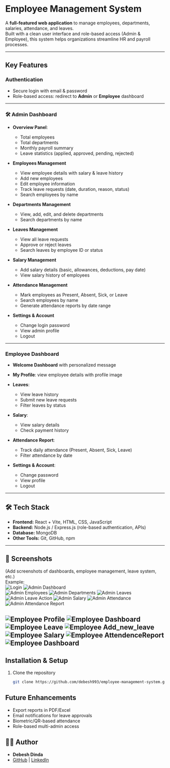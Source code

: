 # Employee Management System

A **full-featured web application** to manage employees, departments, salaries, attendance, and leaves.  
Built with a clean user interface and role-based access (Admin & Employee), this system helps organizations streamline HR and payroll processes.

---

##  Key Features

###  Authentication
- Secure login with email & password  
- Role-based access: redirect to **Admin** or **Employee** dashboard  

---

### 🛠 Admin Dashboard
- **Overview Panel**:  
  - Total employees  
  - Total departments  
  - Monthly payroll summary  
  - Leave statistics (applied, approved, pending, rejected)  

- **Employees Management**  
  - View employee details with salary & leave history  
  - Add new employees  
  - Edit employee information  
  - Track leave requests (date, duration, reason, status)  
  - Search employees by name  

- **Departments Management**  
  - View, add, edit, and delete departments  
  - Search departments by name  

- **Leaves Management**  
  - View all leave requests  
  - Approve or reject leaves  
  - Search leaves by employee ID or status  

- **Salary Management**  
  - Add salary details (basic, allowances, deductions, pay date)  
  - View salary history of employees  

- **Attendance Management**  
  - Mark employees as Present, Absent, Sick, or Leave  
  - Search employees by name  
  - Generate attendance reports by date range  

- **Settings & Account**  
  - Change login password  
  - View admin profile  
  - Logout  

---

###  Employee Dashboard
- **Welcome Dashboard** with personalized message  
- **My Profile**: view employee details with profile image  
- **Leaves**:  
  - View leave history  
  - Submit new leave requests  
  - Filter leaves by status  

- **Salary**:  
  - View salary details  
  - Check payment history  

- **Attendance Report**:  
  - Track daily attendance (Present, Absent, Sick, Leave)  
  - Filter attendance by date  

- **Settings & Account**:  
  - Change password  
  - View profile  
  - Logout  

---

## 🛠 Tech Stack
- **Frontend:** React + Vite, HTML, CSS, JavaScript  
- **Backend:** Node.js / Express.js (role-based authentication, APIs)  
- **Database:** MongoDB   
- **Other Tools:** Git, GitHub, npm  

---

## 📸 Screenshots
(Add screenshots of dashboards, employee management, leave system, etc.)  
Example:  
![Login](./Frontend_react/screenshots_admin/login.png)
![Admin Dashboard](./Frontend_react/screenshots_admin/dashboard.png)  
![Admin Employees](./Frontend_react/screenshots_admin/employees.png)
![Admin Departments](./Frontend_react/screenshots_admin/departments.png)
![Admin Leaves](./Frontend_react/screenshots_admin/leaves.png)
![Admin Leave Action](./Frontend_react/screenshots_admin/leave_action.png)
![Admin Salary](./Frontend_react/screenshots_admin/salary.png)
![Admin Attendance](./Frontend_react/screenshots_admin/attendance.png)
![Admin Attendance Report](./Frontend_react/screenshots_admin/attendance_report.png)



![Employee Profile](./Frontend_react/screenshots/employee_myprofile.png) 
![Employee Dashboard](./Frontend_react/screenshots/employee_dashboard.png)
![Employee Leave](./Frontend_react/screenshots/employee_leave.png)
![Employee Add_new_leave](./Frontend_react/screenshots/employee_addLeave.png)
![Employee Salary](./Frontend_react/screenshots/employee_salary.png)
![Employee AttendenceReport](./Frontend_react/screenshots//employee_attendance.png)
![Employee Dashboard](./Frontend_react/screenshots/employee_settings.png)
---

##  Installation & Setup

1. Clone the repository  
   ```bash
   git clone https://github.com/debesh993/employee-management-system.git

##  Future Enhancements
- Export reports in PDF/Excel
- Email notifications for leave approvals
- Biometric/QR-based attendance
- Role-based multi-admin access


## 👨‍💻 Author
- **Debesh Dinda**  
- [GitHub](https://github.com/debesh993) | [LinkedIn](www.linkedin.com/in/debesh-dinda-50b347301)  
